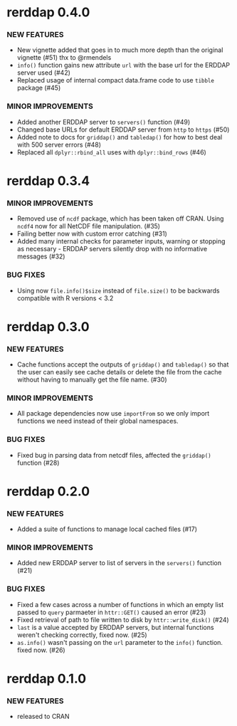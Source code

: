 rerddap 0.4.0
=============

### NEW FEATURES

* New vignette added that goes in to much more depth than 
the original vignette (#51) thx to @rmendels
* `info()` function gains new attribute `url` with the 
base url for the ERDDAP server used (#42)
* Replaced usage of internal compact data.frame code to 
use `tibble` package (#45)

### MINOR IMPROVEMENTS

* Added another ERDDAP server to `servers()` function (#49)
* Changed base URLs for default ERDDAP server from `http` 
to `https`  (#50)
* Added note to docs for `griddap()` and `tabledap()` for how
to best deal with 500 server errors (#48)
* Replaced all `dplyr::rbind_all` uses with `dplyr::bind_rows` (#46)


rerddap 0.3.4
=============

### MINOR IMPROVEMENTS

* Removed use of `ncdf` package, which has been taken off CRAN.
Using `ncdf4` now for all NetCDF file manipulation. (#35)
* Failing better now with custom error catching (#31)
* Added many internal checks for parameter inputs, warning or
stopping as necessary - ERDDAP servers silently drop with no
informative messages (#32)

### BUG FIXES

* Using now `file.info()$size` instead of `file.size()` to be
backwards compatible with R versions < 3.2


rerddap 0.3.0
=============

### NEW FEATURES

* Cache functions accept the outputs of `griddap()` and `tabledap()`
so that the user can easily see cache details or delete the file from
the cache without having to manually get the file name. (#30)

### MINOR IMPROVEMENTS

* All package dependencies now use `importFrom` so we only import
functions we need instead of their global namespaces.

### BUG FIXES

* Fixed bug in parsing data from netcdf files, affected the
`griddap()` function (#28)


rerddap 0.2.0
=============

### NEW FEATURES

* Added a suite of functions to manage local cached files (#17)

### MINOR IMPROVEMENTS

* Added new ERDDAP server to list of servers in the `servers()` function (#21)

### BUG FIXES

* Fixed a few cases across a number of functions in which an empty list
passed to `query` parmaeter in `httr::GET()` caused an error (#23)
* Fixed retrieval of path to file written to disk by `httr::write_disk()` (#24)
* `last` is a value accepted by ERDDAP servers, but internal functions
weren't checking correctly, fixed now. (#25)
* `as.info()` wasn't passing on the `url` parameter to the `info()` function.
fixed now. (#26)


rerddap 0.1.0
=============

### NEW FEATURES

* released to CRAN
